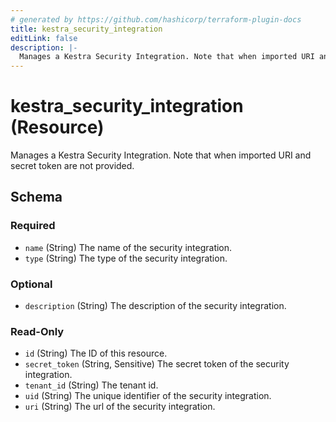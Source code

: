 ```yaml
---
# generated by https://github.com/hashicorp/terraform-plugin-docs
title: kestra_security_integration
editLink: false
description: |-
  Manages a Kestra Security Integration. Note that when imported URI and secret token are not provided.
---
```


# kestra_security_integration (Resource)

Manages a Kestra Security Integration. Note that when imported URI and secret token are not provided.



<!-- schema generated by tfplugindocs -->
## Schema

### Required

- `name` (String) The name of the security integration.
- `type` (String) The type of the security integration.

### Optional

- `description` (String) The description of the security integration.

### Read-Only

- `id` (String) The ID of this resource.
- `secret_token` (String, Sensitive) The secret token of the security integration.
- `tenant_id` (String) The tenant id.
- `uid` (String) The unique identifier of the security integration.
- `uri` (String) The url of the security integration.
